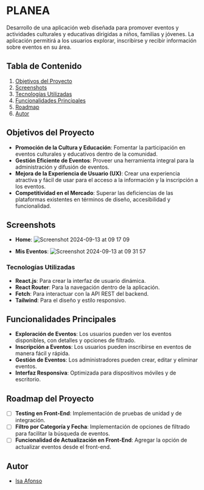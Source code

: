 # PLANEA

Desarrollo de una aplicación web diseñada para promover eventos y actividades culturales y educativas dirigidas a niños, familias y jóvenes. La aplicación permitirá a los usuarios explorar, inscribirse y recibir información sobre eventos en su área.

## Tabla de Contenido

1. [Objetivos del Proyecto](#objetivos-del-proyecto)
2. [Screenshots](#screenshots)
3. [Tecnologías Utilizadas](#tecnologías-utilizadas)
4. [Funcionalidades Principales](#funcionalidades-principales)
5. [Roadmap](#roadmap-del-proyecto)
6. [Autor](#autor)

## Objetivos del Proyecto

- **Promoción de la Cultura y Educación**: Fomentar la participación en eventos culturales y educativos dentro de la comunidad.
- **Gestión Eficiente de Eventos**: Proveer una herramienta integral para la administración y difusión de eventos.
- **Mejora de la Experiencia de Usuario (UX)**: Crear una experiencia atractiva y fácil de usar para el acceso a la información y la inscripción a los eventos.
- **Competitividad en el Mercado**: Superar las deficiencias de las plataformas existentes en términos de diseño, accesibilidad y funcionalidad.

## Screenshots

- **Home**:
  ![Screenshot 2024-09-13 at 09 17 09](https://github.com/user-attachments/assets/626c0498-0d1b-4c7e-8557-579eced05e50)

- **Mis Eventos**:
  ![Screenshot 2024-09-13 at 09 31 57](https://github.com/user-attachments/assets/4d4ccde3-11ef-4e6b-b1f9-02ba5d82d887)

### Tecnologías Utilizadas

- **React.js**: Para crear la interfaz de usuario dinámica.
- **React Router**: Para la navegación dentro de la aplicación.
- **Fetch**: Para interactuar con la API REST del backend.
- **Tailwind**: Para el diseño y estilo responsivo.

## Funcionalidades Principales

- **Exploración de Eventos**: Los usuarios pueden ver los eventos disponibles, con detalles y opciones de filtrado.
- **Inscripción a Eventos**: Los usuarios pueden inscribirse en eventos de manera fácil y rápida.
- **Gestión de Eventos**: Los administradores pueden crear, editar y eliminar eventos.
- **Interfaz Responsiva**: Optimizada para dispositivos móviles y de escritorio.

## Roadmap del Proyecto

- [ ] **Testing en Front-End**: Implementación de pruebas de unidad y de integración.
- [ ] **Filtro por Categoría y Fecha**: Implementación de opciones de filtrado para facilitar la búsqueda de eventos.
- [ ] **Funcionalidad de Actualización en Front-End**: Agregar la opción de actualizar eventos desde el front-end.

## Autor

- [Isa Afonso](https://github.com/IsaLagu)
